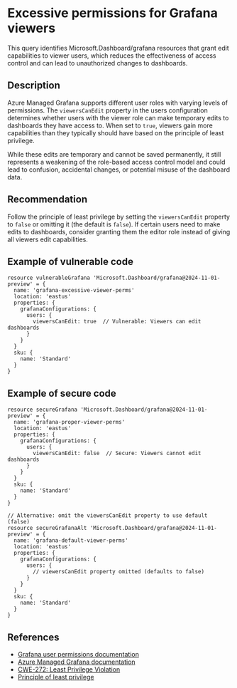 # Excessive permissions for Grafana viewers

This query identifies Microsoft.Dashboard/grafana resources that grant edit capabilities to viewer users, which reduces the effectiveness of access control and can lead to unauthorized changes to dashboards.

## Description

Azure Managed Grafana supports different user roles with varying levels of permissions. The `viewersCanEdit` property in the users configuration determines whether users with the viewer role can make temporary edits to dashboards they have access to. When set to `true`, viewers gain more capabilities than they typically should have based on the principle of least privilege.

While these edits are temporary and cannot be saved permanently, it still represents a weakening of the role-based access control model and could lead to confusion, accidental changes, or potential misuse of the dashboard data.

## Recommendation

Follow the principle of least privilege by setting the `viewersCanEdit` property to `false` or omitting it (the default is `false`). If certain users need to make edits to dashboards, consider granting them the editor role instead of giving all viewers edit capabilities.

## Example of vulnerable code

```bicep
resource vulnerableGrafana 'Microsoft.Dashboard/grafana@2024-11-01-preview' = {
  name: 'grafana-excessive-viewer-perms'
  location: 'eastus'
  properties: {
    grafanaConfigurations: {
      users: {
        viewersCanEdit: true  // Vulnerable: Viewers can edit dashboards
      }
    }
  }
  sku: {
    name: 'Standard'
  }
}
```

## Example of secure code

```bicep
resource secureGrafana 'Microsoft.Dashboard/grafana@2024-11-01-preview' = {
  name: 'grafana-proper-viewer-perms'
  location: 'eastus'
  properties: {
    grafanaConfigurations: {
      users: {
        viewersCanEdit: false  // Secure: Viewers cannot edit dashboards
      }
    }
  }
  sku: {
    name: 'Standard'
  }
}

// Alternative: omit the viewersCanEdit property to use default (false)
resource secureGrafanaAlt 'Microsoft.Dashboard/grafana@2024-11-01-preview' = {
  name: 'grafana-default-viewer-perms'
  location: 'eastus'
  properties: {
    grafanaConfigurations: {
      users: {
        // viewersCanEdit property omitted (defaults to false)
      }
    }
  }
  sku: {
    name: 'Standard'
  }
}
```

## References

* [Grafana user permissions documentation](https://grafana.com/docs/grafana/latest/administration/user-management/user-roles/)
* [Azure Managed Grafana documentation](https://learn.microsoft.com/en-us/azure/managed-grafana/)
* [CWE-272: Least Privilege Violation](https://cwe.mitre.org/data/definitions/272.html)
* [Principle of least privilege](https://en.wikipedia.org/wiki/Principle_of_least_privilege)

